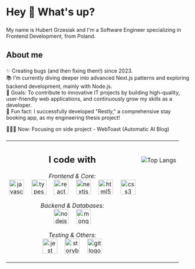 <h1 align="left">Hey 👋 What's up?</h1>

###

<p align="left">My name is Hubert Grzesiak and I'm a Software Engineer specializing in Frontend Development, from Poland.</p>

###

<h2 align="left">About me</h2>

###

<p align="left">✨ Creating bugs (and then fixing them!) since 2023.<br>
📚 I'm currently diving deeper into advanced Next.js patterns and exploring backend development, mainly with Node.js.<br>
🎯 Goals: To contribute to innovative IT projects by building high-quality, user-friendly web applications, and continuously grow my skills as a developer.<br>
🎲 Fun fact: I successfully developed "Restly," a comprehensive stay booking app, as my engineering thesis project!</p>
🧑🏻‍💻 Now: Focusing on side project - WebToast (Automatic AI Blog)

###

<div align="center">

<table>
  <tr>
    <td valign="top" align="center">
      <h2 align="center">I code with</h2>
      <p align="center">
        <em>Frontend & Core:</em><br>
        <img src="https://cdn.jsdelivr.net/gh/devicons/devicon/icons/javascript/javascript-original.svg" height="40" alt="javascript logo"  />
        <img width="12" />
        <img src="https://cdn.jsdelivr.net/gh/devicons/devicon/icons/typescript/typescript-original.svg" height="40" alt="typescript logo"  />
        <img width="12" />
        <img src="https://cdn.jsdelivr.net/gh/devicons/devicon/icons/react/react-original.svg" height="40" alt="react logo"  />
        <img width="12" />
        <img src="https://cdn.jsdelivr.net/gh/devicons/devicon/icons/nextjs/nextjs-original.svg" height="40" alt="nextjs logo"  />
        <img width="12" />
        <img src="https://cdn.jsdelivr.net/gh/devicons/devicon/icons/html5/html5-original.svg" height="40" alt="html5 logo"  />
        <img width="12" />
        <img src="https://cdn.jsdelivr.net/gh/devicons/devicon/icons/css3/css3-original.svg" height="40" alt="css3 logo"  />
      </p>
      <p align="center">
        <em>Backend & Databases:</em><br>
        <img src="https://cdn.jsdelivr.net/gh/devicons/devicon/icons/nodejs/nodejs-original.svg" height="40" alt="nodejs logo"  />
        <img width="12" />
        <img src="https://cdn.jsdelivr.net/gh/devicons/devicon/icons/mongodb/mongodb-original.svg" height="40" alt="mongodb logo"  />
      </p>
      <p align="center">
        <em>Testing & Others:</em><br>
        <img src="https://cdn.jsdelivr.net/gh/devicons/devicon/icons/jest/jest-plain.svg" height="40" alt="jest logo"  />
        <img width="12" />
        <img src="https://cdn.jsdelivr.net/gh/devicons/devicon/icons/storybook/storybook-original.svg" height="40" alt="storybook logo"  />
        <img width="12" />
        <img src="https://cdn.jsdelivr.net/gh/devicons/devicon/icons/git/git-original.svg" height="40" alt="git logo"  />
      </p>
    </td>
    <td valign="top" align="center">
      <br><br> <img src="https://github-readme-stats.vercel.app/api/top-langs?username=hubertgrzesiak&show_icons=true&locale=en&layout=compact" alt="Top Langs" />
    </td>
  </tr>
</table>

</div>

###
